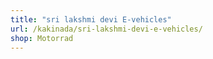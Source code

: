 ```yaml
---
title: "sri lakshmi devi E-vehicles"
url: /kakinada/sri-lakshmi-devi-e-vehicles/
shop: Motorrad
---
```


